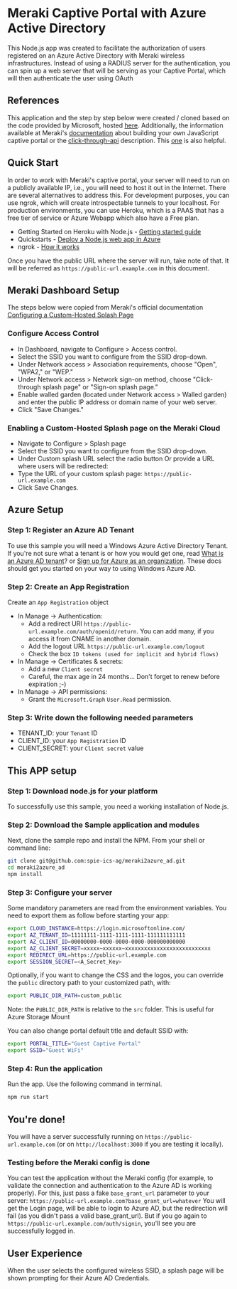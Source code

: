 # Meraki Captive Portal with Azure Active Directory 
This Node.js app was created to facilitate the authorization of users registered on an Azure Active Directory with Meraki wireless infrastructures. Instead of using a RADIUS server for the authentication, you can spin up a web server that will be serving as your Captive Portal, which will then authenticate the user using OAuth

## References
This application and the step by step below were created / cloned based on the code provided by Microsoft, hosted [here](https://learn.microsoft.com/en-us/azure/active-directory/develop/tutorial-v2-nodejs-webapp-msal). Additionally, the information available at Meraki's [documentation](https://create.meraki.io/build/captive-portal-with-client-side-javascript/) about building your own JavaScript captive portal or the [click-through-api](https://developer.cisco.com/meraki/captive-portal-api/click-through-api/) description. This [one](https://developer.cisco.com/meraki/build/captive-portal-with-client-side-javascript/) is also helpful.

## Quick Start
In order to work with Meraki's captive portal, your server will need to run on a publicly available IP, i.e., you will need to host it out in the Internet. There are several alternatives to address this. For development purposes, you can use ngrok, which will create introspectable tunnels to your localhost. For production environments, you can use Heroku, which is a PAAS that has a free tier of service or Azure Webapp which also have a Free plan.
* Getting Started on Heroku with Node.js - [Getting started guide](https://devcenter.heroku.com/articles/getting-started-with-nodejs#introduction)
* Quickstarts - [Deploy a Node.js web app in Azure](https://learn.microsoft.com/en-us/azure/app-service/quickstart-nodejs?tabs=linux&pivots=development-environment-azure-portal)
* ngrok - [How it works](https://ngrok.com/product)

Once you have the public URL where the server will run, take note of that. It will be referred as `https://public-url.example.com` in this document.

## Meraki Dashboard Setup
The steps below were copied from Meraki's official documentation [Configuring a Custom-Hosted Splash Page
](https://documentation.meraki.com/General_Administration/Cross-Platform_Content/Configuring_a_Custom-Hosted_Splash_Page_to_Work_with_the_Meraki_Cloud)

### Configure Access Control
* In Dashboard, navigate to Configure > Access control.
* Select the SSID you want to configure from the SSID drop-down. 
* Under Network access > Association requirements, choose "Open", "WPA2," or "WEP." 
* Under Network access > Network sign-on method, choose "Click-through splash page" or "Sign-on splash page." 
* Enable walled garden (located under Network access > Walled garden) and enter the public IP address or domain name of your web server.
* Click "Save Changes." 

### Enabling a Custom-Hosted Splash page on the Meraki Cloud
* Navigate to Configure > Splash page
* Select the SSID you want to configure from the SSID drop-down.
* Under Custom splash URL select the radio button Or provide a URL where users will be redirected:
* Type the URL of your custom splash page:
	`https://public-url.example.com`
* Click Save Changes.


## Azure Setup
### Step 1: Register an Azure AD Tenant
To use this sample you will need a Windows Azure Active Directory Tenant. If you're not sure what a tenant is or how you would get one, read [What is an Azure AD tenant](http://technet.microsoft.com/library/jj573650.aspx)? or [Sign up for Azure as an organization](http://azure.microsoft.com/en-us/documentation/articles/sign-up-organization/). These docs should get you started on your way to using Windows Azure AD.

### Step 2: Create an App Registration
Create an `App Registration` object
* In Manage -> Authentication:
  * Add a redirect URI  `https://public-url.example.com/auth/openid/return`. You can add many, if you access it from CNAME in another domain.
  * Add the logout URL `https://public-url.example.com/logout`
  * Check the box `ID tokens (used for implicit and hybrid flows)`
* In Manage -> Certificates & secrets:
  * Add a new `Client secret`
  * Careful, the max age in 24 months... Don't forget to renew before expiration ;-)
* In Manage -> API permissions:
  * Grant the `Microsoft.Graph` `User.Read` permission.

### Step 3: Write down the following needed parameters

* TENANT_ID: your `Tenant` ID
* CLIENT_ID: your `App Registration` ID
* CLIENT_SECRET: your `Client secret` value

## This APP setup
### Step 1: Download node.js for your platform
To successfully use this sample, you need a working installation of Node.js.

### Step 2: Download the Sample application and modules
Next, clone the sample repo and install the NPM.
From your shell or command line:
```bash
git clone git@github.com:spie-ics-ag/meraki2azure_ad.git
cd meraki2azure_ad
npm install
```

### Step 3: Configure your server
Some mandatory parameters are read from the environment variables. You need to export them as follow before starting your app:
```bash
export CLOUD_INSTANCE=https://login.microsoftonline.com/
export AZ_TENANT_ID=11111111-1111-1111-1111-111111111111
export AZ_CLIENT_ID=00000000-0000-0000-0000-000000000000
export AZ_CLIENT_SECRET=xxxxx~xxxxxx~xxxxxxxxxxxxxxxxxxxxxxxxxxx
export REDIRECT_URL=https://public-url.example.com
export SESSION_SECRET=<A_Secret_Key>
```

Optionally, if you want to change the CSS and the logos, you can override the `public` directory path to your customized path, with: 
```bash
export PUBLIC_DIR_PATH=custom_public
```

Note: the `PUBLIC_DIR_PATH` is relative to the `src` folder. This is useful for Azure Storage Mount

You can also change portal default title and default SSID with:
```bash
export PORTAL_TITLE="Guest Captive Portal"
export SSID="Guest WiFi"
```

### Step 4: Run the application
Run the app. Use the following command in terminal.
```bash
npm run start
```

## You're done!
You will have a server successfully running on `https://public-url.example.com` (or on `http://localhost:3000` if you are testing it locally).

### Testing before the Meraki config is done
You can test the application without the Meraki config (for example, to validate the connection and authentication to the Azure AD is working properly). For this, just pass a fake `base_grant_url` parameter to your server:
`https://public-url.example.com?base_grant_url=whatever`
You will get the Login page, will be able to login to Azure AD, but the redirection will fail (as you didn't pass a valid base_grant_url). But if you go again to `https://public-url.example.com/auth/signin`, you'll see you are successfully logged in.

## User Experience
When the user selects the configured wireless SSID, a splash page will be shown prompting for their Azure AD Credentials.